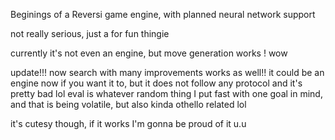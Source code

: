 Beginings of a Reversi game engine, with planned neural network support 

not really serious, just a for fun thingie


currently it's not even an engine, but move generation works ! wow

update!!!
now search with many improvements works as well!! 
it could be an engine now if you want it to, but it does not follow any protocol and it's pretty bad lol
eval is whatever random thing I put fast with one goal in mind, and that is being volatile, but also kinda othello related lol


it's cutesy though, if it works I'm gonna be proud of it u.u 
